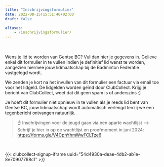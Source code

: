 ```yaml
---
title: "Inschrijvingsformulier"
date: 2022-08-15T15:51:40+02:00
draft: false

aliases:
    - /inschrijvingsformulier/  
---
```




   <br /> <br />Wens je lid te worden van Gentse BC? Vul dan hier je gegevens in.
Gelieve enkel dit formulier in te vullen indien je definitief lid wenst te worden, aangezien hiermee jouw lidmaatschap bij de Badminton Federatie vastgelegd wordt. 

We zenden je kort na het invullen van dit formulier een factuur via email toe voor het lidgeld. De lidgelden worden geïnd door ClubCollect. Krijg je bericht van ClubCollect, weet dat dit geen spam is of anderszins :)

Je hoeft dit formulier niet opnieuw in te vullen als je reeds lid bent van Gentse BC, jouw lidmaatschap wordt automatisch verlengd tenzij we een tegenbericht ontvangen natuurlijk. 

> ☝️  Inschrijvingen voor de jeugd gaan via een aparte wachtlijst --> Schrijf je hier in op de wachtlijst en proefmoment in juni 2024: https://forms.gle/V4CphYhmWwFCLTze6  
<br>




{{< clubcollect-signup-iframe uuid="54d4930a-deae-4db2-ab1e-8e70907798c1" >}}
